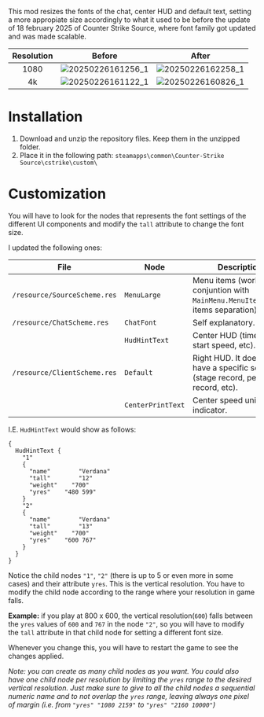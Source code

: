 This mod resizes the fonts of the chat, center HUD and default text, setting a more appropiate size accordingly to what it used to be before the update of 18 february 2025 of Counter Strike Source, where font family got updated and was made scalable.

| Resolution     |      Before      |  After  |
|:--------------:|:----------------:|:-------:|
| 1080 | ![20250226161256_1](https://github.com/user-attachments/assets/381465ee-89e5-4b7e-b6e7-42d21d33aa6e)| ![20250226162258_1](https://github.com/user-attachments/assets/95e84edd-748f-4ff8-8a8a-d771f927603d) |
| 4k   | ![20250226161122_1](https://github.com/user-attachments/assets/2c6d0f35-bb72-403b-a3f0-3cc75a1ab2c6)| ![20250226160826_1](https://github.com/user-attachments/assets/329aceed-d0df-40ed-9f65-b8167545539a) |

# Installation
1. Download and unzip the repository files. Keep them in the unzipped folder.
2. Place it in the following path: ``steamapps\common\Counter-Strike Source\cstrike\custom\``

# Customization

You will have to look for the nodes that represents the font settings of the different UI components and modify the `tall` attribute to change the font size. 

I updated the following ones:
<table>
    <thead>
        <tr>
            <th>File</th>
            <th>Node</th>
            <th>Description</th>
        </tr>
    </thead>
    <tbody>
        <tr>
            <td><code>/resource/SourceScheme.res</code></td>
            <td><code>MenuLarge</code></td>
            <td>Menu items (works in conjuntion with <code>MainMenu.MenuItemHeight</code>, items separation).</td>
        </tr>
         <tr>
            <td><code>/resource/ChatScheme.res</code></td>
            <td><code>ChatFont</code></td>
            <td>Self explanatory.</td>
        </tr>
        <tr>
            <td rowspan=3><code>/resource/ClientScheme.res</code></td>
            <td><code>HudHintText</code></td>
            <td>Center HUD (time, zone, start speed, etc).</td>
        </tr>
        <tr>
            <td><code>Default</code></td>
            <td>Right HUD. It doesn't have a specific setting (stage record, personal record, etc).</td>
        </tr>
        <tr>
            <td><code>CenterPrintText</code></td>
            <td>Center speed units indicator.</td>
        </tr>
    </tbody>
</table>

I.E.  `HudHintText` would show as follows:
```
{
  HudHintText {
    "1"
    {
      "name"        "Verdana"
      "tall"        "12"
      "weight"    "700"
      "yres"    "480 599"
    }
    "2"
    {
      "name"        "Verdana"
      "tall"        "13"
      "weight"    "700"
      "yres"    "600 767"
    }
  }
}
```
Notice the child nodes `"1"`, `"2"` (there is up to 5 or even more in some cases) and their attribute `yres`. This is the vertical resolution. You have to modify the child node according to the range where your resolution in game falls.

__Example:__ if you play at 800 x 600, the vertical resolution(`600`) falls between the `yres` values of `600` and `767` in the node `"2"`, so you will have to modify the `tall` attribute in that child node for setting a different font size.

Whenever you change this, you will have to restart the game to see the changes applied.

*Note: you can create as many child nodes as you want. You could also have one child node per resolution by limiting the `yres` range to the desired vertical resolution. Just make sure to give to all the child nodes a sequential numeric name and to not overlap the `yres` range, leaving always one pixel of margin (i.e. from `"yres" "1080 2159"` to `"yres" "2160 10000"`)*
